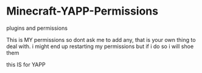 Minecraft-YAPP-Permissions
==========================

plugins and permissions

This is MY permissions so dont ask me to add any, that is your own thing to deal with. i might end up restarting my
permissions but if i do so i will shoe them

this IS for YAPP
